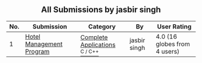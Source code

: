 ﻿<div align="center">

## All Submissions by jasbir singh

</div>

No.  | Submission | Category | By   | User Rating
---- | ---------- | -------- | ---- | -----------
1 | [Hotel Management Program<br />](https://github.com/Planet-Source-Code/jasbir-singh-hotel-management-program__3-5323) | [Complete Applications<br /><sup>C / C++</sup>](../ByCategory/complete-applications__3-7.md) | jasbir singh | 4.0 (16 globes from 4 users)
